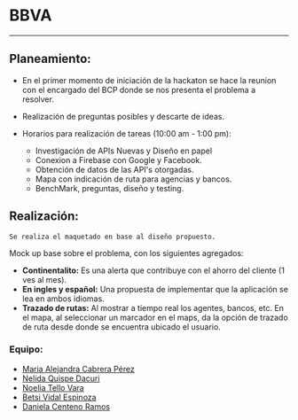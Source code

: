 # BBVA
___

## Planeamiento:

* En el primer momento de iniciación de la hackaton se hace la reunion con el encargado del BCP donde se nos presenta el problema a resolver.
    
* Realización de preguntas posibles y descarte de ideas.
    
* Horarios para realización de tareas (10:00 am - 1:00 pm):

    - Investigación de APIs Nuevas y Diseño en papel
    - Conexion a Firebase con Google y Facebook.
    - Obtención de datos de las API's otorgadas.
    - Mapa con indicación de ruta para agencias y bancos.
    - BenchMark, preguntas, diseño y testing.

## Realización: 

    Se realiza el maquetado en base al diseño propuesto.
Mock up base sobre el problema, con los siguientes agregados:
- **Continentalito:** Es una alerta que contribuye con el ahorro del cliente (1 ves al mes).
- **En ingles y español:** Una propuesta de implementar que la aplicación se lea en ambos idiomas.
- **Trazado de rutas:** Al mostrar a tiempo real los agentes, bancos, etc. En el mapa, al seleccionar un marcador en el maps, da la opción de trazado de ruta desde donde se encuentra ubicado el usuario.

### Equipo:
- [Maria Alejandra Cabrera Pérez](https://github.com/AlejandraCP)
- [Nelida Quispe Dacuri](https://github.com/NelidaSh)
- [Noelia Tello Vara](https://github.com/mirelatv)
- [Betsi Vidal Espinoza](https://github.com/betsyvies)
- [Daniela Centeno Ramos](https://github.com/DDCenteno)

